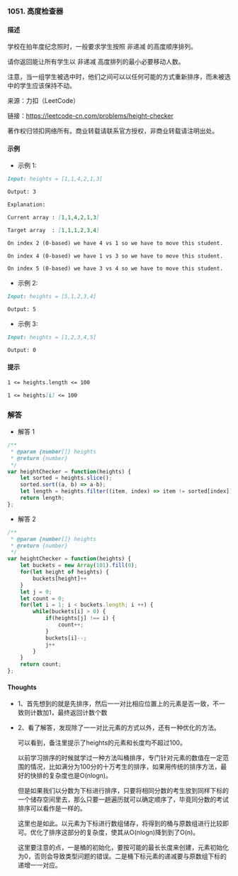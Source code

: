 ### 1051. 高度检查器

#### 描述

学校在拍年度纪念照时，一般要求学生按照 非递减 的高度顺序排列。

请你返回能让所有学生以 非递减 高度排列的最小必要移动人数。

注意，当一组学生被选中时，他们之间可以以任何可能的方式重新排序，而未被选中的学生应该保持不动。

来源：力扣（LeetCode）

链接：https://leetcode-cn.com/problems/height-checker

著作权归领扣网络所有。商业转载请联系官方授权，非商业转载请注明出处。

#### 示例

+ 示例 1:
```md
Input: heights = [1,1,4,2,1,3]

Output: 3

Explanation: 

Current array : [1,1,4,2,1,3]

Target array  : [1,1,1,2,3,4]

On index 2 (0-based) we have 4 vs 1 so we have to move this student.

On index 4 (0-based) we have 1 vs 3 so we have to move this student.

On index 5 (0-based) we have 3 vs 4 so we have to move this student.
```
+ 示例 2:
```md
Input: heights = [5,1,2,3,4]

Output: 5
```
+ 示例 3:
```md
Input: heights = [1,2,3,4,5]

Output: 0
```

#### 提示
```md
1 <= heights.length <= 100

1 <= heights[i] <= 100
```

### 解答

+ 解答 1
```js
/**
 * @param {number[]} heights
 * @return {number}
 */
var heightChecker = function(heights) {
    let sorted = heights.slice();
    sorted.sort((a, b) => a-b);
    let length = heights.filter((item, index) => item != sorted[index]).length;
    return length;
};
```

+ 解答 2
```js
/**
 * @param {number[]} heights
 * @return {number}
 */
var heightChecker = function(heights) {
    let buckets = new Array(101).fill(0);
    for(let height of heights) {
        buckets[height]++
    }
    let j = 0;
    let count = 0;
    for(let i = 1; i < buckets.length; i ++) {
        while(buckets[i] > 0) {
            if(heights[j] !== i) {
                count++;
            }
            buckets[i]--;
            j++
        }
    }
    return count;
};
```

#### Thoughts

+ 1、首先想到的就是先排序，然后一一对比相应位置上的元素是否一致，不一致则计数加1，最终返回计数个数

+ 2、看了解答，发现除了一一对比元素的方式以外，还有一种优化的方法。

  可以看到，备注里提示了heights的元素和长度均不超过100。
  
  以前学习排序的时候就学过一种方法叫桶排序，专门针对元素的数值在一定范围的情况，比如满分为100分的十万考生的排序，如果用传统的排序方法，最好的快排的复杂度也是O(nlogn)。
  
  但是如果我们以分数为下标进行排序，只要将相同分数的考生放到同样下标的一个储存空间里去，那么只要一趟遍历就可以确定顺序了，毕竟同分数的考试排序可以看作是一样的。

  这里也是如此。以元素为下标进行数组储存，将得到的桶与原数组进行比较即可。优化了排序这部分的复杂度，使其从O(nlogn)降到到了O(n)。

  这里要注意的点，一是桶的初始化，要按可能的最长长度来创建，元素初始化为0，否则会导致类型问题的错误。二是桶下标元素的递减要与原数组下标的递增一一对应。